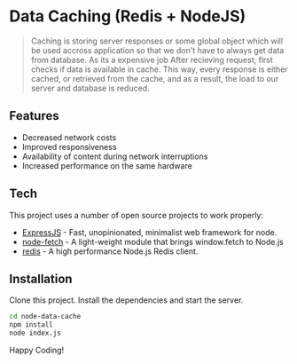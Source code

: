 # Data Caching (Redis + NodeJS)

> Caching is storing server responses
> or some global object which will be used accross
> application so that we don't have to always
> get data from database. As its a expensive job
> After recieving request, first checks if data is 
> available in cache. This way, every response is either 
> cached, or retrieved from the cache, and as 
> a result, the load to our server and database is reduced. 

## Features
- Decreased network costs
- Improved responsiveness
- Availability of content during network interruptions
- Increased performance on the same hardware

## Tech

This project uses a number of open source projects to work properly:

- [ExpressJS](https://www.npmjs.com/package/express) - Fast, unopinionated, minimalist web framework for node.
- [node-fetch](https://www.npmjs.com/package/node-fetch) - A light-weight module that brings window.fetch to Node.js
- [redis](https://www.npmjs.com/package/redis) - A high performance Node.js Redis client.

## Installation
Clone this project.
Install the dependencies and start the server.

```sh
cd node-data-cache
npm install
node index.js
```

Happy Coding!
